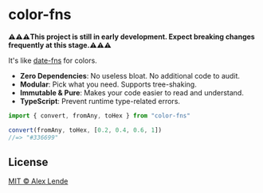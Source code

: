 # color-fns

**⚠︎⚠︎⚠︎This project is still in early development. Expect breaking changes frequently at this stage.⚠︎⚠︎⚠︎**

It's like [date-fns](https://date-fns.org) for colors.

- **Zero Dependencies**: No useless bloat. No additional code to audit.
- **Modular**: Pick what you need. Supports tree-shaking.
- **Immutable & Pure**: Makes your code easier to read and understand.
- **TypeScript**: Prevent runtime type-related errors.

```js
import { convert, fromAny, toHex } from "color-fns"

convert(fromAny, toHex, [0.2, 0.4, 0.6, 1])
//=> "#336699"
```

## License

[MIT © Alex Lende](https://tldrlegal.com/license/mit-license)
